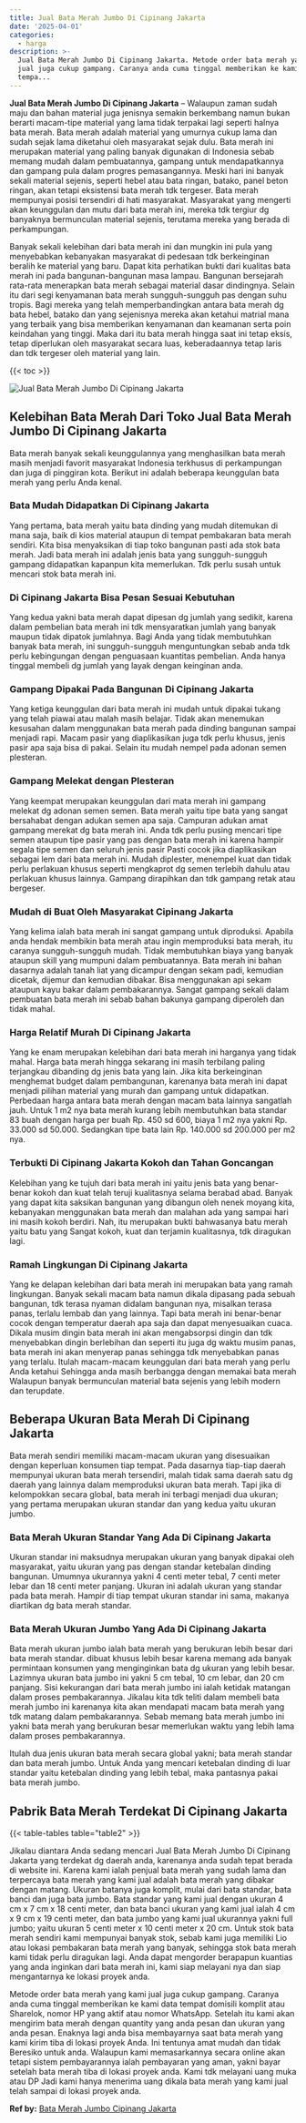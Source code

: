 ```yaml
---
title: Jual Bata Merah Jumbo Di Cipinang Jakarta
date: '2025-04-01'
categories:
  - harga
description: >-
  Jual Bata Merah Jumbo Di Cipinang Jakarta. Metode order bata merah yang kami
  jual juga cukup gampang. Caranya anda cuma tinggal memberikan ke kami data
  tempa...
---
```


**Jual Bata Merah Jumbo Di Cipinang Jakarta** – Walaupun zaman sudah maju dan bahan material juga jenisnya semakin berkembang namun bukan berarti macam-tipe material yang lama tidak terpakai lagi seperti halnya bata merah. Bata merah adalah material yang umurnya cukup lama dan sudah sejak lama diketahui oleh masyarakat sejak dulu. Bata merah ini merupakan material yang paling banyak digunakan di Indonesia sebab memang mudah dalam pembuatannya, gampang untuk mendapatkannya dan gampang pula dalam progres pemasangannya. Meski hari ini banyak sekali material sejenis, seperti hebel atau bata ringan, batako, panel beton ringan, akan tetapi eksistensi bata merah tdk tergeser. Bata merah mempunyai posisi tersendiri di hati masyarakat. Masyarakat yang mengerti akan keunggulan dan mutu dari bata merah ini, mereka tdk tergiur dg banyaknya bermunculan material sejenis, terutama mereka yang berada di perkampungan.

Banyak sekali kelebihan dari bata merah ini dan mungkin ini pula yang menyebabkan kebanyakan masyarakat di pedesaan tdk berkeinginan beralih ke material yang baru. Dapat kita perhatikan bukti dari kualitas bata merah ini pada bangunan-bangunan masa lampau. Bangunan bersejarah rata-rata menerapkan bata merah sebagai material dasar dindingnya. Selain itu dari segi kenyamanan bata merah sungguh-sungguh pas dengan suhu tropis. Bagi mereka yang telah memperbandingkan antara bata merah dg bata hebel, batako dan yang sejenisnya mereka akan ketahui matrial mana yang terbaik yang bisa memberikan kenyamanan dan keamanan serta poin keindahan yang tinggi. Maka dari itu bata merah hingga saat ini tetap eksis, tetap diperlukan oleh masyarakat secara luas, keberadaannya tetap laris dan tdk tergeser oleh material yang lain.

{{< toc >}}

![Jual Bata Merah Jumbo Di Cipinang Jakarta](/images/jual-bata-merah-15.png)

## Kelebihan Bata Merah Dari Toko Jual Bata Merah Jumbo Di Cipinang Jakarta

Bata merah banyak sekali keunggulannya yang menghasilkan bata merah masih menjadi favorit masyarakat Indonesia terkhusus di perkampungan dan juga di pinggiran kota. Berikut ini adalah beberapa keunggulan bata merah yang perlu Anda kenal.

### Bata Mudah Didapatkan Di Cipinang Jakarta

Yang pertama, bata merah yaitu bata dinding yang mudah ditemukan di mana saja, baik di kios material ataupun di tempat pembakaran bata merah sendiri. Kita bisa menyaksikan di tiap toko bangunan pasti ada stok bata merah. Jadi bata merah ini adalah jenis bata yang sungguh-sungguh gampang didapatkan kapanpun kita memerlukan. Tdk perlu susah untuk mencari stok bata merah ini.

### Di Cipinang Jakarta Bisa Pesan Sesuai Kebutuhan

Yang kedua yakni bata merah dapat dipesan dg jumlah yang sedikit, karena dalam pembelian bata merah ini tdk mensyaratkan jumlah yang banyak maupun tidak dipatok jumlahnya. Bagi Anda yang tidak membutuhkan banyak bata merah, ini sungguh-sungguh menguntungkan sebab anda tdk perlu kebingungan dengan penguasaan kuantitas pembelian. Anda hanya tinggal membeli dg jumlah yang layak dengan keinginan anda.

### Gampang Dipakai Pada Bangunan Di Cipinang Jakarta

Yang ketiga keunggulan dari bata merah ini mudah untuk dipakai tukang yang telah piawai atau malah masih belajar. Tidak akan menemukan kesusahan dalam menggunakan bata merah pada dinding bangunan sampai menjadi rapi. Macam pasir yang diaplikasikan juga tdk perlu khusus, jenis pasir apa saja bisa di pakai. Selain itu mudah nempel pada adonan semen plesteran.

### Gampang Melekat dengan Plesteran

Yang keempat merupakan keunggulan dari mata merah ini gampang melekat dg adonan semen semen. Bata merah yaitu tipe bata yang sangat bersahabat dengan adukan semen apa saja. Campuran adukan amat gampang merekat dg bata merah ini. Anda tdk perlu pusing mencari tipe semen ataupun tipe pasir yang pas dengan bata merah ini karena hampir segala tipe semen dan seluruh jenis pasir Pasti cocok jika diaplikasikan sebagai lem dari bata merah ini. Mudah diplester, menempel kuat dan tidak perlu perlakuan khusus seperti mengkaprot dg semen terlebih dahulu atau perlakuan khusus lainnya. Gampang dirapihkan dan tdk gampang retak atau bergeser.

### Mudah di Buat Oleh Masyarakat Cipinang Jakarta

Yang kelima ialah bata merah ini sangat gampang untuk diproduksi. Apabila anda hendak membikin bata merah atau ingin memproduksi bata merah, itu caranya sungguh-sungguh mudah. Tidak membutuhkan biaya yang banyak ataupun skill yang mumpuni dalam pembuatannya. Bata merah ini bahan dasarnya adalah tanah liat yang dicampur dengan sekam padi, kemudian dicetak, dijemur dan kemudian dibakar. Bisa menggunakan api sekam ataupun kayu bakar dalam pembakarannya. Sangat gampang sekali dalam pembuatan bata merah ini sebab bahan bakunya gampang diperoleh dan tidak mahal.

### Harga Relatif Murah Di Cipinang Jakarta

Yang ke enam merupakan kelebihan dari bata merah ini harganya yang tidak mahal. Harga bata merah hingga sekarang ini masih terbilang paling terjangkau dibanding dg jenis bata yang lain. Jika kita berkeinginan menghemat budget dalam pembangunan, karenanya bata merah ini dapat menjadi pilihan material yang murah dan gampang untuk didapatkan. Perbedaan harga antara bata merah dengan macam bata lainnya sangatlah jauh. Untuk 1 m2 nya bata merah kurang lebih membutuhkan bata standar 83 buah dengan harga per buah Rp. 450 sd 600, biaya 1 m2 nya yakni Rp. 33.000 sd 50.000. Sedangkan tipe bata lain Rp. 140.000 sd 200.000 per m2 nya.

### Terbukti Di Cipinang Jakarta Kokoh dan Tahan Goncangan

Kelebihan yang ke tujuh dari bata merah ini yaitu jenis bata yang benar-benar kokoh dan kuat telah teruji kualitasnya selama berabad abad. Banyak yang dapat kita saksikan bangunan yang dibangun oleh nenek moyang kita, kebanyakan menggunakan bata merah dan malahan ada yang sampai hari ini masih kokoh berdiri. Nah, itu merupakan bukti bahwasanya batu merah yaitu batu yang Sangat kokoh, kuat dan terjamin kualitasnya, tdk diragukan lagi.

### Ramah Lingkungan Di Cipinang Jakarta

Yang ke delapan kelebihan dari bata merah ini merupakan bata yang ramah lingkungan. Banyak sekali macam bata namun dikala dipasang pada sebuah bangunan, tdk terasa nyaman didalam bangunan nya, misalkan terasa panas, terlalu lembab dan yang lainnya. Tapi bata merah ini benar-benar cocok dengan temperatur daerah apa saja dan dapat menyesuaikan cuaca. Dikala musim dingin bata merah ini akan mengabsorpsi dingin dan tdk menyebabkan dingin berlebihan dan seperti itu juga dg waktu musim panas, bata merah ini akan menyerap panas sehingga tdk menyebabkan panas yang terlalu. Itulah macam-macam keunggulan dari bata merah yang perlu Anda ketahui Sehingga anda masih berbangga dengan memakai bata merah Walaupun banyak bermunculan material bata sejenis yang lebih modern dan terupdate.

## Beberapa Ukuran Bata Merah Di Cipinang Jakarta

Bata merah sendiri memiliki macam-macam ukuran yang disesuaikan dengan keperluan konsumen tiap tempat. Pada dasarnya tiap-tiap daerah mempunyai ukuran bata merah tersendiri, malah tidak sama daerah satu dg daerah yang lainnya dalam memproduksi ukuran bata merah. Tapi jika di kelompokkan secara global, bata merah ini terbagi menjadi dua ukuran; yang pertama merupakan ukuran standar dan yang kedua yaitu ukuran jumbo.

### Bata Merah Ukuran Standar Yang Ada Di Cipinang Jakarta

Ukuran standar ini maksudnya merupakan ukuran yang banyak dipakai oleh masyarakat, yaitu ukuran yang pas dengan standar ketebalan dinding bangunan. Umumnya ukurannya yakni 4 centi meter tebal, 7 centi meter lebar dan 18 centi meter panjang. Ukuran ini adalah ukuran yang standar pada bata merah. Hampir di tiap tempat ukuran standar ini sama, makanya diartikan dg bata merah standar.

### Bata Merah Ukuran Jumbo Yang Ada Di Cipinang Jakarta

Bata merah ukuran jumbo ialah bata merah yang berukuran lebih besar dari bata merah standar. dibuat khusus lebih besar karena memang ada banyak permintaan konsumen yang menginginkan bata dg ukuran yang lebih besar. Lazimnya ukuran bata jumbo ini yakni 5 cm tebal, 10 cm lebar, dan 20 cm panjang. Sisi kekurangan dari bata merah jumbo ini ialah ketidak matangan dalam proses pembakarannya. Jikalau kita tdk teliti dalam membeli bata merah jumbo ini karenanya kita akan mendapati macam bata merah yang tdk matang dalam pembakarannya. Sebab memang bata merah jumbo ini yakni bata merah yang berukuran besar memerlukan waktu yang lebih lama dalam proses pembakarannya.

Itulah dua jenis ukuran bata merah secara global yakni; bata merah standar dan bata merah jumbo. Untuk Anda yang mencari ketebalan dinding di luar standar yaitu ketebalan dinding yang lebih tebal, maka pantasnya pakai bata merah jumbo.

## Pabrik Bata Merah Terdekat Di Cipinang Jakarta

{{< table-tables table="table2" >}}

Jikalau diantara Anda sedang mencari Jual Bata Merah Jumbo Di Cipinang Jakarta yang terdekat dg daerah anda, karenanya anda sudah tepat berada di website ini. Karena kami ialah penjual bata merah yang sudah lama dan terpercaya bata merah yang kami jual adalah bata merah yang dibakar dengan matang. Ukuran batanya juga komplit, mulai dari bata standar, bata banci dan juga bata jumbo. Bata standar yang kami jual dengan ukuran 4 cm x 7 cm x 18 centi meter, dan bata banci ukuran yang kami jual ialah 4 cm x 9 cm x 19 centi meter, dan bata jumbo yang kami jual ukurannya yakni full jumbo; yaitu ukuran 5 centi meter x 10 centi meter x 20 cm. Untuk stok bata merah sendiri kami mempunyai banyak stok, sebab kami juga memiliki Lio atau lokasi pembakaran bata merah yang banyak, sehingga stok bata merah kami tidak perlu diragukan lagi. Anda dapat mengorder berapapun kuantias yang anda inginkan dari bata merah ini, kami siap melayani nya dan siap mengantarnya ke lokasi proyek anda.

Metode order bata merah yang kami jual juga cukup gampang. Caranya anda cuma tinggal memberikan ke kami data tempat domisili komplit atau Sharelok, nomor HP yang aktif atau nomor WhatsApp. Setelah itu kami akan mengirim bata merah dengan quantity yang anda pesan dan ukuran yang anda pesan. Enaknya lagi anda bisa membayarnya saat bata merah yang kami kirim tiba di lokasi proyek Anda. Ini tentunya amat mudah dan tidak Beresiko untuk anda. Walaupun kami memasarkannya secara online akan tetapi sistem pembayarannya ialah pembayaran yang aman, yakni bayar setelah bata merah tiba di lokasi proyek anda. Kami tdk melayani uang muka atau DP Jadi kami hanya menerima uang dikala bata merah yang kami jual telah sampai di lokasi proyek anda.

**Ref by:** [Bata Merah Jumbo Cipinang Jakarta](https://id.wikipedia.org/wiki/Bata)

